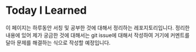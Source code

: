 # Today I Learned
이 페이지는 하루동안 서칭 및 공부한 것에 대해서 정리하는 레포지토리입니다.
정리한 내용에 있어 제가 궁금한 것에 대해서는 git issue에 대해서 작성하여 거기에 커멘트를 달아 문제를 해결하는 식으로 작성할 예정입니다.

